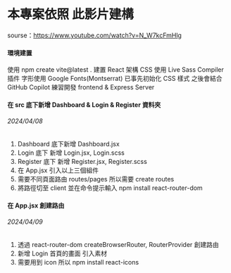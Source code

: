 # 本專案依照 此影片建構

sourse：https://www.youtube.com/watch?v=N_W7kcFmHlg

#### 環境建置

使用 npm create vite@latest . 建置 React 架構
CSS 使用 Live Sass Compiler 插件 字形使用 Google Fonts(Montserrat)
已事先初始化 CSS 樣式 之後會結合 GitHub Copilot 練習開發 frontend & Express Server

#### 在 src 底下新增 Dashboard & Login & Register 資料夾

###### 2024/04/08

1. Dashboard 底下新增 Dashboard.jsx
2. Login 底下 新增 Login.jsx, Login.scss
3. Register 底下 新增 Register.jsx, Register.scss
4. 在 App.jsx 引入以上三個組件
5. 需要不同頁面路由 routes/pages 所以需要 create routes
6. 將路徑切至 client 並在命令提示輸入 npm install react-router-dom

#### 在 App.jsx 創建路由

###### 2024/04/09

1. 透過 react-router-dom createBrowserRouter, RouterProvider 創建路由
2. 新增 Login 首頁的畫面 引入素材
3. 需要用到 icon 所以 npm install react-icons
